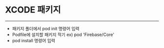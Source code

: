#  XCODE 패키지
---

- 패키지 폴더에서 pod init 명령어 입력
- Podfile에 설치할 패키지 적기 ex) pod 'Firebase/Core'
- pod install 명령어 입력
